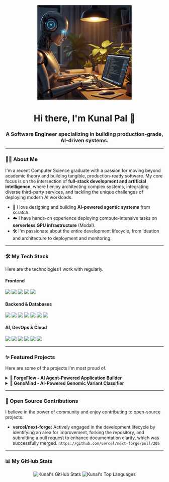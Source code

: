 <div align="center">
  <a href="https://github.com/000-KunalPal">
  <img src="banner.png" alt="A cool banner image with code and AI elements" width="300">
  </a>
</div>

<div id="header" align="center">
  <h1>
    Hi there, I'm Kunal Pal 👋
  </h1>
  <h3>
    A Software Engineer specializing in building production-grade, AI-driven systems.
  </h3>
<!--   <a href="https://www.linkedin.com/in/kunal-pal-dev" target="_blank">
    <img src="https://img.shields.io/badge/LinkedIn-0077B5?style=for-the-badge&logo=linkedin&logoColor=white" alt="LinkedIn"/>
  </a>
  <a href="https://kunalpal.dev" target="_blank">
    <img src="https://img.shields.io/badge/Portfolio-000000?style=for-the-badge&logo=About.me&logoColor=white" alt="Portfolio"/>
  </a>
   <a href="mailto:kunal.pal.dev@email.com" target="_blank">
    <img src="https://img.shields.io/badge/Email-D14836?style=for-the-badge&logo=gmail&logoColor=white" alt="Email"/>
  </a> -->
</div>

---

### 👨‍💻 About Me

I'm a recent Computer Science graduate with a passion for moving beyond academic theory and building tangible, production-ready software. My core focus is on the intersection of **full-stack development and artificial intelligence**, where I enjoy architecting complex systems, integrating diverse third-party services, and tackling the unique challenges of deploying modern AI workloads.

- 🤖 I love designing and building **AI-powered agentic systems** from scratch.
- ☁️ I have hands-on experience deploying compute-intensive tasks on **serverless GPU infrastructure** (Modal).
- 🛠️ I'm passionate about the entire development lifecycle, from ideation and architecture to deployment and monitoring.

---

### 🛠️ My Tech Stack

Here are the technologies I work with regularly.

#### Frontend
<p align="left">
  <a href="https://nextjs.org/" target="_blank"><img src="https://img.shields.io/badge/Next-black?style=for-the-badge&logo=next.js&logoColor=white"></a>
  <a href="https://reactjs.org/" target="_blank"><img src="https://img.shields.io/badge/React-20232A?style=for-the-badge&logo=react&logoColor=61DAFB"></a>
  <a href="https://www.typescriptlang.org/" target="_blank"><img src="https://img.shields.io/badge/TypeScript-007ACC?style=for-the-badge&logo=typescript&logoColor=white"></a>
  <a href="https://tailwindcss.com/" target="_blank"><img src="https://img.shields.io/badge/Tailwind_CSS-38B2AC?style=for-the-badge&logo=tailwind-css&logoColor=white"></a>
  <a href="https://trpc.io/" target="_blank"><img src="https://img.shields.io/badge/tRPC-2596BE?style=for-the-badge&logo=trpc&logoColor=white"></a>
</p>

#### Backend & Databases
<p align="left">
  <a href="https://nodejs.org" target="_blank"><img src="https://img.shields.io/badge/Node.js-339933?style=for-the-badge&logo=nodedotjs&logoColor=white"></a>
  <a href="https://fastapi.tiangolo.com/" target="_blank"><img src="https://img.shields.io/badge/FastAPI-009688?style=for-the-badge&logo=fastapi&logoColor=white"></a>
  <a href="https://www.python.org" target="_blank"><img src="https://img.shields.io/badge/Python-3776AB?style=for-the-badge&logo=python&logoColor=white"></a>
  <a href="https://www.postgresql.org" target="_blank"><img src="https://img.shields.io/badge/PostgreSQL-316192?style=for-the-badge&logo=postgresql&logoColor=white"></a>
  <a href="https://neon.tech/" target="_blank"><img src="https://img.shields.io/badge/Neon-00E5A3?style=for-the-badge&logo=neon&logoColor=black"></a>
  <a href="https://www.prisma.io/" target="_blank"><img src="https://img.shields.io/badge/Prisma-2D3748?style=for-the-badge&logo=prisma&logoColor=white"></a>
  <a href="https://orm.drizzle.team/" target="_blank"><img src="https://img.shields.io/badge/Drizzle_ORM-C5F74F?style=for-the-badge&logo=drizzle&logoColor=black"></a>
</p>

#### AI, DevOps & Cloud
<p align="left">
  <a href="https://www.docker.com/" target="_blank"><img src="https://img.shields.io/badge/Docker-2496ED?style=for-the-badge&logo=docker&logoColor=white"></a>
  <a href="https://modal.com/" target="_blank"><img src="https://img.shields.io/badge/Modal-5263FF?style=for-the-badge&logo=modal&logoColor=white"></a>
  <a href="https://www.inngest.com/" target="_blank"><img src="https://img.shields.io/badge/Inngest-F8472E?style=for-the-badge&logo=inngest&logoColor=white"></a>
  <a href="https://openai.com/" target="_blank"><img src="https://img.shields.io/badge/OpenAI-412991?style=for-the-badge&logo=openai&logoColor=white"></a>
  <a href="https://aws.amazon.com/s3/" target="_blank"><img src="https://img.shields.io/badge/AWS_S3-569A31?style=for-the-badge&logo=amazon-aws&logoColor=white"></a>
  <a href="https://vercel.com/" target="_blank"><img src="https://img.shields.io/badge/Vercel-000000?style=for-the-badge&logo=vercel&logoColor=white"></a>
</p>

---

### ✨ Featured Projects

Here are some of the projects I'm most proud of.

<details>
  <summary><b>🚀 ForgeFlow - AI Agent-Powered Application Builder</b></summary>
  
  <br>
  An advanced platform that uses AI agents to autonomously generate, build, and deploy full web applications in secure cloud sandboxes.
  
  - **Key Features:** Architected an event-driven system with **Inngest** to orchestrate AI agents; engineered a secure build pipeline using **E2B cloud sandboxes & Docker**; implemented a full SaaS feature set including auth and billing with **Clerk**.
  - **Live Demo:** `[Link to your live demo]`
  - **Repository:** `[Link to your GitHub repo]`
  
  <p align="left">
    <img src="https://img.shields.io/badge/Next-black?style=for-the-badge&logo=next.js&logoColor=white">
    <img src="https://img.shields.io/badge/tRPC-2596BE?style=for-the-badge&logo=trpc&logoColor=white">
    <img src="https://img.shields.io/badge/Inngest-F8472E?style=for-the-badge&logo=inngest&logoColor=white">
    <img src="https://img.shields.io/badge/Docker-2496ED?style=for-the-badge&logo=docker&logoColor=white">
    <img src="https://img.shields.io/badge/Prisma-2D3748?style=for-the-badge&logo=prisma&logoColor=white">
    <img src="https://img.shields.io/badge/Neon-00E5A3?style=for-the-badge&logo=neon&logoColor=black">
  </p>
</details>

<details>
  <summary><b>🧬 GenoMind - AI-Powered Genomic Variant Classifier</b></summary>
  
  <br>
  A specialized biotech web app that leverages a state-of-the-art LLM on serverless H100 GPUs to predict the pathogenicity of genetic mutations.
  
  - **Key Features:** Deployed a high-performance **FastAPI** backend on **Modal's serverless H100 GPU** infrastructure; integrated with **NCBI/UCSC** APIs for real-world data validation; built a comparative engine to test AI predictions against ClinVar classifications.
  - **Live Demo:** `[Link to your live demo]`
  - **Repository:** `[Link to your GitHub repo]`
  
  <p align="left">
    <img src="https://img.shields.io/badge/FastAPI-009688?style=for-the-badge&logo=fastapi&logoColor=white">
    <img src="https://img.shields.io/badge/Python-3776AB?style=for-the-badge&logo=python&logoColor=white">
    <img src="https://img.shields.io/badge/Modal-5263FF?style=for-the-badge&logo=modal&logoColor=white">
    <img src="https://img.shields.io/badge/Next-black?style=for-the-badge&logo=next.js&logoColor=white">
    <img src="https://img.shields.io/badge/Tailwind_CSS-38B2AC?style=for-the-badge&logo=tailwind-css&logoColor=white">
  </p>
</details>

---

### 🌱 Open Source Contributions

I believe in the power of community and enjoy contributing to open-source projects.

- **vercel/next-forge:** Actively engaged in the development lifecycle by identifying an area for improvement, forking the repository, and submitting a pull request to enhance documentation clarity, which was successfully merged. `https://github.com/vercel/next-forge/pull/205`

---

### 📊 My GitHub Stats

<div align="center">
  <img src="https://github-readme-stats.vercel.app/api?username=000-KunalPal&show_icons=true&theme=dracula&hide_border=true&count_private=true" alt="Kunal's GitHub Stats"/>
  <img src="https://github-readme-stats.vercel.app/api/top-langs/?username=000-KunalPal&layout=compact&theme=dracula&hide_border=true&count_private=true" alt="Kunal's Top Languages"/>
</div>
